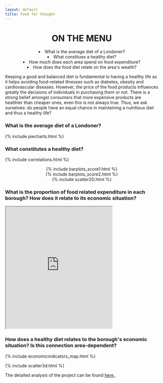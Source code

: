 ```yaml
---
layout: default
title: Food for thought
---
```


<div id = menu align="center">
  <h1> ON THE MENU </h1>
  <li> What is the average diet of a Londoner? </li>
  <li> What constitues a healthy diet? </li>
  <li> How much does each area spend on food expenditure? </li>
  <li> How does the food diet relate on the area's wealth? </li>
</div>

Keeping a good and balanced diet is fundamental to having a healthy life as it helps avoiding food-related illnesses such as diabetes, obesity and cardiovascular diseases. However, the price of the food products influences greatly the decisions of individuals in purchasing them or not. There is a strong belief amongst consumers that more expensive products are healthier than cheaper ones, even this is not always true. Thus, we ask ourselves: do people have an equal chance in maintaining a nutritious diet and thus a healthy life?


### What is the average diet of a Londoner?

{% include piecharts.html %}

### What constitutes a healthy diet?

{% include correlations.html %}

<div align="center"> {% include barplots_score1.html %} </div>

<div align="center"> {% include barplots_score2.html %} </div>

<div align="center"> {% include scatter2D.html %} </div>


### What is the proportion of food related expenditure in each borough? How does it relate to its economic situation?

<iframe frameborder="1" class="juxtapose" width="350" height="400" marginwidth="500" align="center" src="https://cdn.knightlab.com/libs/juxtapose/latest/embed/index.html?uid=539588b2-3f8c-11eb-83c8-ebb5d6f907df"></iframe>

### How does a healthy diet relates to the borough's economic situation? Is this connection area-dependent?

{% include economicindicators_map.html %}

{% include scatter3d.html %}

The detailed analysis of the project can be found <a href = "https://nbviewer.jupyter.org/github/SofiaDandjee/food_for_thought/blob/main/project.ipynb"> here </a>.
